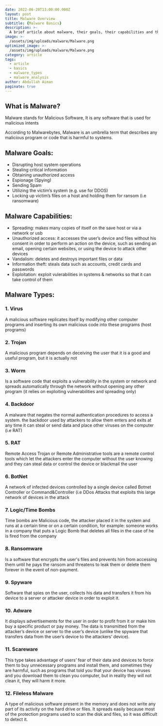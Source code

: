 ```yaml
---
date: 2022-06-20T13:00:00.000Z
layout: post
title: Malware Overview
subtitle: {Malware Basics}
description: >-
  A brief article about malware, their goals, their capabilities and their types
image: >-
  /assets/img/uploads/malware/Malware.png
optimized_image: >-
  /assets/img/uploads/malware/Malware.png
category: article
tags:
  - article
  - basics
  - malware_types
  - malware_analysis
author: Abdullah Aiman
paginate: true
---
```

## What is Malware?
Malware stands for Malicious Software, It is any software that is used for malicious intents

According to Malwarebytes, Malware is an umbrella term that describes any malicious program or code that is harmful to systems.

## Malware Goals:
- Disrupting host system operations
- Stealing critical information
- Obtaining unauthorized access 
- Espionage (Spying)
- Sending Spam
- Utilizing the victim’s system (e.g. use for DDOS)
- Locking up victim’s files on a host and holding them for ransom (i.e ransomware)

## Malware Capabilities:
- Spreading: makes many copies of itself on the save host or via a network or usb
- Unauthorized access: it accesses the user’s device and files without his consent in order to perform an action on the device, such as sending an email, opening certain websites, or using the device to attack other devices
- Vandalism: deletes and destroys important files or data
- Information theft: steals data such as accounts, credit cards and passwords
- Exploitation: exploit vulerabilities in systems & networks so that it can take control of them

## Malware Types:
### 1. Virus
A malicious software replicates itself by modifying other computer programs and inserting its own malicious code into these programs (host programs)

### 2. Trojan
A malicious program depends on deceiving the user that it is a good and useful program, but it is actually not

### 3. Worm
Is a software code that exploits a vulnerability in the system or network and spreads automatically through the network without opening any other program
(it relies on exploiting vulnerabilities and spreading only)

### 4. Backdoor
A malware that negates the normal authentication procedures to access a system. the backdoor used by attackers to allow them enters and exits at any time
it can steal or send data and place other viruses on the computer (i.e RAT)

### 5. RAT
Remote Access Trojan or Remote Administrative tools are a remote control tools which let the attackers enter the computer without the user knowing and they can steal data or control the device or blackmail the user

### 6. BotNet
A network of infected devices controlled by a single device called Botnet Controller or Command&Controller
 (i.e DDos Attacks that exploits this large network of devices in the attack

### 7. Logic/Time Bombs
Time bombs are Malicious code, the attacker placed it in the system and runs at a certain time or on a certain condition, for example: someone works in a company that puts a Logic Bomb that deletes all files in the case of he is fired from the company

### 8. Ransomware
Is a software that encrypts the user's files and prevents him from accessing them until he pays the ransom and threatens to leak them or delete them forever in the event of non-payment.

### 9. Spyware
Software that spies on the user, collects his data and transfers it from his device to a server or attacker device in order to exploit it.

### 10. Adware
It displays advertisements for the user in order to profit from it or make him buy a specific product or pay money. The data is transmitted from the attacker’s device or server to the user’s device (unlike the spyware that transfers data from the user’s device to the attackers’ device).

### 11. Scareware
This type takes advantage of users’ fear of their data and devices to force them to buy unnecessary programs and install them, and sometimes they are harmful, such as programs that told you that your device has viruses and you download them to clean you computer, but in reality they will not clean it, they will harm it more.

### 12. Fileless Malware
A type of malicious software present in the memory and does not write any part of its activity on the hard drive or files. 
It spreads easily because most of the protection programs used to scan the disk and files, so it was difficult to detect it.